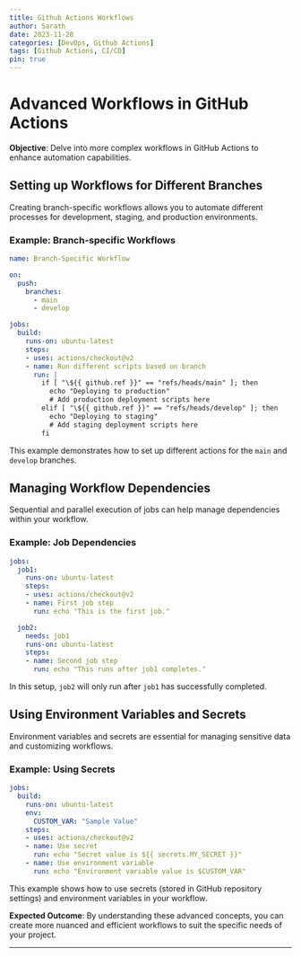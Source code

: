 ```yaml
---
title: Github Actions Workflows
author: Sarath
date: 2023-11-28
categories: [DevOps, Github Actions]
tags: [Github Actions, CI/CD]
pin: true
---
```


# Advanced Workflows in GitHub Actions

**Objective**: Delve into more complex workflows in GitHub Actions to enhance automation capabilities.

## Setting up Workflows for Different Branches
Creating branch-specific workflows allows you to automate different processes for development, staging, and production environments.

### Example: Branch-specific Workflows
```yaml
name: Branch-Specific Workflow

on:
  push:
    branches:
      - main
      - develop

jobs:
  build:
    runs-on: ubuntu-latest
    steps:
    - uses: actions/checkout@v2
    - name: Run different scripts based on branch
      run: |
        if [ "\${{ github.ref }}" == "refs/heads/main" ]; then
          echo "Deploying to production"
          # Add production deployment scripts here
        elif [ "\${{ github.ref }}" == "refs/heads/develop" ]; then
          echo "Deploying to staging"
          # Add staging deployment scripts here
        fi
```
This example demonstrates how to set up different actions for the `main` and `develop` branches.

## Managing Workflow Dependencies
Sequential and parallel execution of jobs can help manage dependencies within your workflow.

### Example: Job Dependencies
```yaml
jobs:
  job1:
    runs-on: ubuntu-latest
    steps:
    - uses: actions/checkout@v2
    - name: First job step
      run: echo "This is the first job."

  job2:
    needs: job1
    runs-on: ubuntu-latest
    steps:
    - name: Second job step
      run: echo "This runs after job1 completes."
```
In this setup, `job2` will only run after `job1` has successfully completed.

## Using Environment Variables and Secrets
Environment variables and secrets are essential for managing sensitive data and customizing workflows.

### Example: Using Secrets
```yaml
jobs:
  build:
    runs-on: ubuntu-latest
    env:
      CUSTOM_VAR: "Sample Value"
    steps:
    - uses: actions/checkout@v2
    - name: Use secret
      run: echo "Secret value is ${{ secrets.MY_SECRET }}"
    - name: Use environment variable
      run: echo "Environment variable value is $CUSTOM_VAR"
```
This example shows how to use secrets (stored in GitHub repository settings) and environment variables in your workflow.

**Expected Outcome**: By understanding these advanced concepts, you can create more nuanced and efficient workflows to suit the specific needs of your project.

---